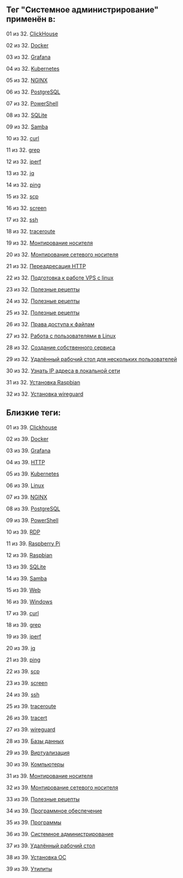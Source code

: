 ## Тег "Системное администрирование" применён в:

01 из 32. [ClickHouse](../Компьютеры%20и%20софт/Программы/Clickhouse.md)

02 из 32. [Docker](../Компьютеры%20и%20софт/Программы/Docker.md)

03 из 32. [Grafana](../Компьютеры%20и%20софт/Программы/Grafana.md)

04 из 32. [Kubernetes](../Компьютеры%20и%20софт/Программы/Kubernetes.md)

05 из 32. [NGINX](../Компьютеры%20и%20софт/Программы/Nginx.md)

06 из 32. [PostgreSQL](../Компьютеры%20и%20софт/Программы/PostgreSQL.md)

07 из 32. [PowerShell](../Компьютеры%20и%20софт/Программы/PowerShell.md)

08 из 32. [SQLite](../Компьютеры%20и%20софт/Программы/SQLite.md)

09 из 32. [Samba](../Компьютеры%20и%20софт/Linux/Samba.md)

10 из 32. [curl](../Компьютеры%20и%20софт/Утилиты/Curl.md)

11 из 32. [grep](../Компьютеры%20и%20софт/Утилиты/Grep.md)

12 из 32. [iperf](../Компьютеры%20и%20софт/Утилиты/Iperf.md)

13 из 32. [jq](../Компьютеры%20и%20софт/Утилиты/Jq.md)

14 из 32. [ping](../Компьютеры%20и%20софт/Утилиты/Ping.md)

15 из 32. [scp](../Компьютеры%20и%20софт/Утилиты/SCP.md)

16 из 32. [screen](../Компьютеры%20и%20софт/Утилиты/Screen.md)

17 из 32. [ssh](../Компьютеры%20и%20софт/Утилиты/SSH.md)

18 из 32. [traceroute](../Компьютеры%20и%20софт/Утилиты/Traceroute.md)

19 из 32. [Монтирование носителя](../Компьютеры%20и%20софт/Linux/Монтирование%20носителя.md)

20 из 32. [Монтирование сетевого носителя](../Компьютеры%20и%20софт/Linux/Монтирование%20сетевого%20носителя.md)

21 из 32. [Переадресация HTTP](../Компьютеры%20и%20софт/Linux/Переадресация%20HTTP.md)

22 из 32. [Подготовка к работе VPS с linux](../Компьютеры%20и%20софт/Linux/Подготовка%20к%20работе%20VPS%20с%20linux.md)

23 из 32. [Полезные рецепты](../Компьютеры%20и%20софт/Linux/Полезные%20рецепты%20Linux.md)

24 из 32. [Полезные рецепты](../Компьютеры%20и%20софт/Raspberry%20Pi/Полезные%20рецепты%20Raspberry%20Pi.md)

25 из 32. [Полезные рецепты](../Компьютеры%20и%20софт/Windows/Полезные%20рецепты%20Windows.md)

26 из 32. [Права доступа к файлам](../Компьютеры%20и%20софт/Linux/Права%20доступа%20к%20файлам.md)

27 из 32. [Работа с пользователями в Linux](../Компьютеры%20и%20софт/Linux/Работа%20с%20пользователями.md)

28 из 32. [Создание собственного сервиса](../Компьютеры%20и%20софт/Linux/Создание%20собственного%20сервиса.md)

29 из 32. [Удалённый рабочий стол для нескольких пользователей](../Компьютеры%20и%20софт/Windows/Удалённый%20рабочий%20стол%20для%20нескольких%20пользователей.md)

30 из 32. [Узнать IP адреса в локальной сети](../Компьютеры%20и%20софт/Linux/Узнать%20IP%20адреса%20в%20локальной%20сети.md)

31 из 32. [Установка Raspbian](../Компьютеры%20и%20софт/Raspberry%20Pi/Установка%20Raspbian.md)

32 из 32. [Установка wireguard](../Компьютеры%20и%20софт/Linux/Установка%20wireguard.md)

## Близкие теги:

01 из 39. [Clickhouse](./clickhouse.md)

02 из 39. [Docker](./docker.md)

03 из 39. [Grafana](./grafana.md)

04 из 39. [HTTP](./http.md)

05 из 39. [Kubernetes](./kubernetes.md)

06 из 39. [Linux](./linux.md)

07 из 39. [NGINX](./nginx.md)

08 из 39. [PostgreSQL](./postgresql.md)

09 из 39. [PowerShell](./powershell.md)

10 из 39. [RDP](./rdp.md)

11 из 39. [Raspberry Pi](./raspberry%20pi.md)

12 из 39. [Raspbian](./raspbian.md)

13 из 39. [SQLite](./sqlite.md)

14 из 39. [Samba](./samba.md)

15 из 39. [Web](./web.md)

16 из 39. [Windows](./windows.md)

17 из 39. [curl](./curl.md)

18 из 39. [grep](./grep.md)

19 из 39. [iperf](./iperf.md)

20 из 39. [jq](./jq.md)

21 из 39. [ping](./ping.md)

22 из 39. [scp](./scp.md)

23 из 39. [screen](./screen.md)

24 из 39. [ssh](./ssh.md)

25 из 39. [traceroute](./traceroute.md)

26 из 39. [tracert](./tracert.md)

27 из 39. [wireguard](./wireguard.md)

28 из 39. [Базы данных](./базы%20данных.md)

29 из 39. [Виртуализация](./виртуализация.md)

30 из 39. [Компьютеры](./компьютеры.md)

31 из 39. [Монтирование носителя](./монтирование%20носителя.md)

32 из 39. [Монтирование сетевого носителя](./монтирование%20сетевого%20носителя.md)

33 из 39. [Полезные рецепты](./полезные%20рецепты.md)

34 из 39. [Программное обеспечение](./программное%20обеспечение.md)

35 из 39. [Программы](./программы.md)

36 из 39. [Системное администрирование](./системное%20администрирование.md)

37 из 39. [Удалённый рабочий стол](./удалённый%20рабочий%20стол.md)

38 из 39. [Установка ОС](./установка%20ос.md)

39 из 39. [Утилиты](./утилиты.md)

